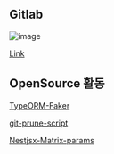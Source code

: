 ## Gitlab

![image](https://github.com/j1i-ian/j1i-ian/assets/13825203/b3f5ac46-9f68-433c-b728-806c219beab7)

[Link](https://gitlab.com/cyan-kinesin)

## OpenSource 활동

[TypeORM-Faker](https://www.npmjs.com/package/typeorm-faker)

[git-prune-script](https://www.npmjs.com/package/git-prune-scripts?activeTab=readme)

[Nestjsx-Matrix-params]()
